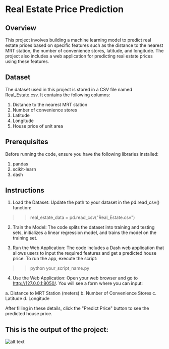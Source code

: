 # Real Estate Price Prediction

## Overview
This project involves building a machine learning model to predict real estate prices based on specific features such as the distance to the nearest MRT station, the number of convenience stores, latitude, and longitude. The project also includes a web application for predicting real estate prices using these features.

## Dataset
The dataset used in this project is stored in a CSV file named Real_Estate.csv. It contains the following columns:

1. Distance to the nearest MRT station
2. Number of convenience stores
3. Latitude
4. Longitude
5. House price of unit area

## Prerequisites
Before running the code, ensure you have the following libraries installed:

1. pandas
2. scikit-learn
3. dash

## Instructions
1. Load the Dataset:
Update the path to your dataset in the pd.read_csv() function:

>>real_estate_data = pd.read_csv("Real_Estate.csv")

2. Train the Model:
The code splits the dataset into training and testing sets, initializes a linear regression model, and trains the model on the training set.

3. Run the Web Application:
The code includes a Dash web application that allows users to input the required features and get a predicted house price. To run the app, execute the script:

>>python your_script_name.py

4. Use the Web Application:
Open your web browser and go to http://127.0.0.1:8050/. You will see a form where you can input:

a. Distance to MRT Station (meters)
b. Number of Convenience Stores
c. Latitude
d. Longitude

After filling in these details, click the "Predict Price" button to see the predicted house price.



## This is the output of the project:
![alt text](image.png)
